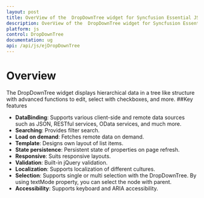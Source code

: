 ```yaml
---
layout: post
title: OverView of the  DropDownTree widget for Syncfusion Essential JS
description: OverView of the  DropDownTree widget for Syncfusion Essential JS
platform: js
control: DropDownTree
documentation: ug
api: /api/js/ejDropDownTree
---
```


# Overview
The DropDownTree widget displays hierarchical data in a tree like structure with advanced functions to edit, select with checkboxes, and more.
##Key features
* **DataBinding**: Supports various client-side and remote data sources such as JSON, RESTful services, OData services, and much more. 
* **Searching**:  Provides filter search. 
* **Load on demand**: Fetches remote data on demand. 
* **Template**:  Designs own layout of list items.
* **State persistence**:  Persistent state of properties on page refresh. 
* **Responsive**: Suits responsive layouts. 
* **Validation**: Built-in jQuery validation. 
* **Localization**: Supports localization of different cultures.
* **Selection**: Supports single or multi selection with the DropDownTree. By using textMode property, you can select the node with parent.
* **Accessibility**: Supports keyboard and ARIA accessibility.
